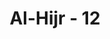 ---
title: "Al-Hijr - 12"
no: 12
arabic_no: ١٢
ayah: كَذٰلِكَ نَسْلُكُهٗ فِيْ قُلُوْبِ الْمُجْرِمِيْنَۙ
translation: "Demikianlah, Kami memasukkannya (olok-olok itu) ke dalam hati orang yang berdosa,"
tafsir: "Ayat ini menerangkan tanggapan orang kafir terhadap Al-Qur'an. Mereka memperolok-olokkannya dan tidak menerimanya. Hal ini disebab-kan oleh sikap ingkar dan memperolok-olokkan itu telah tumbuh subur di dalam hati mereka, sehingga dalam diri mereka tidak ada lagi kesediaan menerima kebenaran. Di dalam hati mereka, tidak ada lagi pelita yang memancarkan cahaya yang dapat menuntun dan menerangi jalan menuju kebenaran. Keadaan mereka itu sama dengan keadaan umat-umat yang dahulu menerima kitab Allah yang disampaikan oleh para rasul, namun tidak ada yang berbekas sedikit pun di dalam hati mereka.\n\nOleh karena itu, bagi umat yang telah diutus kepada mereka para rasul, namun mereka mengingkari seruan rasul itu, berlaku sunatullah, yaitu Allah akan membinasakan setiap orang yang mendurhakai rasul dan risalah yang disampaikannya, serta menolong dan memberi kemenangan kepada orang-orang yang menerima seruannya.\n\nPada suatu saat nanti, orang-orang kafir akan mengetahui kebenaran berita dan peringatan Al-Qur'an, sebagaimana yang ditegaskan dalam firman Allah swt:\n\nDan sungguh, kamu akan mengetahui (kebenaran) beritanya (Al-Qur'an) setelah beberapa waktu lagi. (shad/38: 88)\n\nKebenaran berita-berita Al-Qur'an yang dimaksud ayat di atas ada yang terlaksana di dunia, seperti kebenaran janji Allah kepada orang-orang yang beriman bahwa mereka akan menang dalam peperangan melawan kaum musyrikin, dan ada yang terlaksana di akhirat, seperti kebenaran janji Allah tentang balasan dan perhitungan yang akan dilakukan terhadap manusia di hari akhir nanti."
---
